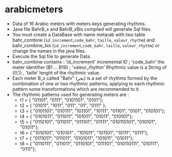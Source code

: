 # arabicmeters
* Data of 16 Arabic meters with meters keys generating rhythms.
* Java file BahrB_$x$ and BahrB_$x$Bis compiled will generate Sql files.  
* You must create a DataBase with name metarab  with two table bahr_combine (`id_increment`,`code_bahr`, `taille`, `valeur_rhythm`) and bahr_combine_bis (`id_increment`,`code_bahr`, `taille`, `valeur_rhythm`) or change the names in the java files.
* Execute the Sql file to generate Data.
* bahr_combine contains : 'id_increment' incremental ID ;  'code_bahr' the meter identifier (B1 ... B16) ; 'valeur_rhythm' Rhythmic value is a String of {0,1} , 'taille' lenght of the rhythmic value.
* Each meter B_$x$ called "Bahr" (بحر) is a set of rhythms formed by the combination of one or two rhythmic patterns, applying to each rhythmic pattern some transformations which are recommended to it.
* The rhythmic patterns used for generating meters  are :
  * t1 = { "01101", "0111", "0101101", "0101"};
  * t2 = { "01011", "1011", "011", "01", "0111" };
  * t3 = { "0101101", "010111", "101101", "10111", "01101", "0101", "010101"};
  * t4 = { "0101011", "011011", "101011", "01011", "010101"};
  * t5 = { "0110101", "011011", "011101", "01111", "010110101", "010101", "01011"};
  * t6 = { "1010101", "010101" , "101011", "101101", "10111", "0111"};
  * t7 = { "0111011", "011011", "0101011", "101011", "01011"};
  * t8 = { "0110111", "011011", "0110101", "011101", "010110111", "010111", "0111"};

